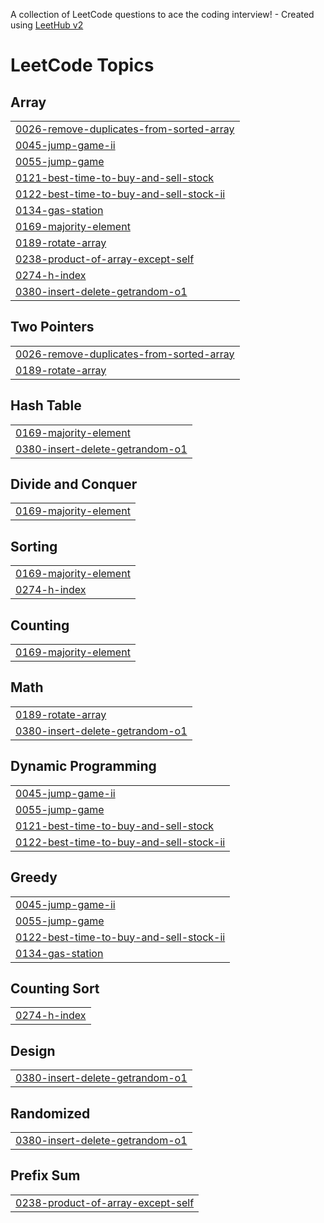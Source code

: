 A collection of LeetCode questions to ace the coding interview! - Created using [LeetHub v2](https://github.com/arunbhardwaj/LeetHub-2.0)
<!---LeetCode Topics Start-->
# LeetCode Topics
## Array
|  |
| ------- |
| [0026-remove-duplicates-from-sorted-array](https://github.com/rahulptl/LeetCode/tree/master/0026-remove-duplicates-from-sorted-array) |
| [0045-jump-game-ii](https://github.com/rahulptl/LeetCode/tree/master/0045-jump-game-ii) |
| [0055-jump-game](https://github.com/rahulptl/LeetCode/tree/master/0055-jump-game) |
| [0121-best-time-to-buy-and-sell-stock](https://github.com/rahulptl/LeetCode/tree/master/0121-best-time-to-buy-and-sell-stock) |
| [0122-best-time-to-buy-and-sell-stock-ii](https://github.com/rahulptl/LeetCode/tree/master/0122-best-time-to-buy-and-sell-stock-ii) |
| [0134-gas-station](https://github.com/rahulptl/LeetCode/tree/master/0134-gas-station) |
| [0169-majority-element](https://github.com/rahulptl/LeetCode/tree/master/0169-majority-element) |
| [0189-rotate-array](https://github.com/rahulptl/LeetCode/tree/master/0189-rotate-array) |
| [0238-product-of-array-except-self](https://github.com/rahulptl/LeetCode/tree/master/0238-product-of-array-except-self) |
| [0274-h-index](https://github.com/rahulptl/LeetCode/tree/master/0274-h-index) |
| [0380-insert-delete-getrandom-o1](https://github.com/rahulptl/LeetCode/tree/master/0380-insert-delete-getrandom-o1) |
## Two Pointers
|  |
| ------- |
| [0026-remove-duplicates-from-sorted-array](https://github.com/rahulptl/LeetCode/tree/master/0026-remove-duplicates-from-sorted-array) |
| [0189-rotate-array](https://github.com/rahulptl/LeetCode/tree/master/0189-rotate-array) |
## Hash Table
|  |
| ------- |
| [0169-majority-element](https://github.com/rahulptl/LeetCode/tree/master/0169-majority-element) |
| [0380-insert-delete-getrandom-o1](https://github.com/rahulptl/LeetCode/tree/master/0380-insert-delete-getrandom-o1) |
## Divide and Conquer
|  |
| ------- |
| [0169-majority-element](https://github.com/rahulptl/LeetCode/tree/master/0169-majority-element) |
## Sorting
|  |
| ------- |
| [0169-majority-element](https://github.com/rahulptl/LeetCode/tree/master/0169-majority-element) |
| [0274-h-index](https://github.com/rahulptl/LeetCode/tree/master/0274-h-index) |
## Counting
|  |
| ------- |
| [0169-majority-element](https://github.com/rahulptl/LeetCode/tree/master/0169-majority-element) |
## Math
|  |
| ------- |
| [0189-rotate-array](https://github.com/rahulptl/LeetCode/tree/master/0189-rotate-array) |
| [0380-insert-delete-getrandom-o1](https://github.com/rahulptl/LeetCode/tree/master/0380-insert-delete-getrandom-o1) |
## Dynamic Programming
|  |
| ------- |
| [0045-jump-game-ii](https://github.com/rahulptl/LeetCode/tree/master/0045-jump-game-ii) |
| [0055-jump-game](https://github.com/rahulptl/LeetCode/tree/master/0055-jump-game) |
| [0121-best-time-to-buy-and-sell-stock](https://github.com/rahulptl/LeetCode/tree/master/0121-best-time-to-buy-and-sell-stock) |
| [0122-best-time-to-buy-and-sell-stock-ii](https://github.com/rahulptl/LeetCode/tree/master/0122-best-time-to-buy-and-sell-stock-ii) |
## Greedy
|  |
| ------- |
| [0045-jump-game-ii](https://github.com/rahulptl/LeetCode/tree/master/0045-jump-game-ii) |
| [0055-jump-game](https://github.com/rahulptl/LeetCode/tree/master/0055-jump-game) |
| [0122-best-time-to-buy-and-sell-stock-ii](https://github.com/rahulptl/LeetCode/tree/master/0122-best-time-to-buy-and-sell-stock-ii) |
| [0134-gas-station](https://github.com/rahulptl/LeetCode/tree/master/0134-gas-station) |
## Counting Sort
|  |
| ------- |
| [0274-h-index](https://github.com/rahulptl/LeetCode/tree/master/0274-h-index) |
## Design
|  |
| ------- |
| [0380-insert-delete-getrandom-o1](https://github.com/rahulptl/LeetCode/tree/master/0380-insert-delete-getrandom-o1) |
## Randomized
|  |
| ------- |
| [0380-insert-delete-getrandom-o1](https://github.com/rahulptl/LeetCode/tree/master/0380-insert-delete-getrandom-o1) |
## Prefix Sum
|  |
| ------- |
| [0238-product-of-array-except-self](https://github.com/rahulptl/LeetCode/tree/master/0238-product-of-array-except-self) |
<!---LeetCode Topics End-->